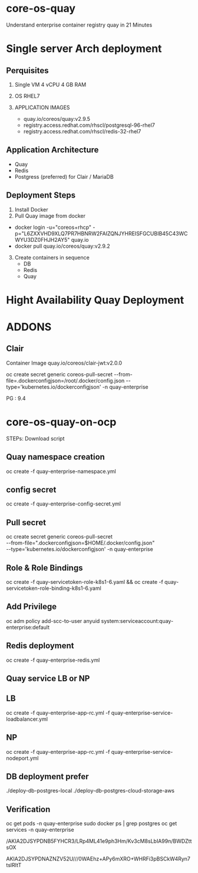 # core-os-quay
Understand enterprise container registry quay in 21 Minutes 

Single server Arch deployment
=============================

Perquisites
-----------

1. Single VM 4 vCPU 4 GB RAM 

2. OS RHEL7

3. APPLICATION IMAGES 
   - quay.io/coreos/quay:v2.9.5
   - registry.access.redhat.com/rhscl/postgresql-96-rhel7
   - registry.access.redhat.com/rhscl/redis-32-rhel7


Application Architecture
------------------------

- Quay
- Redis
- Postgress (preferred) for Clair / MariaDB 

Deployment Steps 
----------------

1. Install Docker
2. Pull Quay image from docker
- docker login -u="coreos+rhcp" -p="L6ZXXVHD9XLQ7PR7HBNRW2FAIZQNJYHREISFGCUBIB45C43WCWYU3DZ0FHJH2AY5" quay.io
- docker pull quay.io/coreos/quay:v2.9.2
3. Create containers in sequence  
   - DB 
   - Redis 
   - Quay 
   


Hight Availability Quay Deployment 
==================================

ADDONS 
======

Clair 
-----

Container Image
quay.io/coreos/clair-jwt:v2.0.0

oc create secret generic coreos-pull-secret --from-file=.dockerconfigjson=/root/.docker/config.json --type='kubernetes.io/dockerconfigjson' -n quay-enterprise

PG : 9.4 

# core-os-quay-on-ocp

STEPs:
Download script 
## Quay namespace creation
oc create -f quay-enterprise-namespace.yml
## config secret 
oc create -f quay-enterprise-config-secret.yml
## Pull secret
oc create secret generic coreos-pull-secret \
     --from-file=".dockerconfigjson=$HOME/.docker/config.json" \
     --type='kubernetes.io/dockerconfigjson' -n quay-enterprise
     
## Role & Role Bindings 
oc create -f quay-servicetoken-role-k8s1-6.yaml && oc create -f quay-servicetoken-role-binding-k8s1-6.yaml

## Add Privilege 
oc adm policy add-scc-to-user anyuid system:serviceaccount:quay-enterprise:default

## Redis deployment 
oc create -f quay-enterprise-redis.yml

## Quay service LB or NP 
## LB 
oc create -f quay-enterprise-app-rc.yml -f quay-enterprise-service-loadbalancer.yml
## NP
oc create -f quay-enterprise-app-rc.yml -f quay-enterprise-service-nodeport.yml

## DB deployment prefer 
./deploy-db-postgres-local
./deploy-db-postgres-cloud-storage-aws 

## Verification 
oc get pods -n quay-enterprise
sudo docker ps | grep postgres
oc get services -n quay-enterprise



/AKIA2DJSYPDNB5FYHCR3/LRp4ML41e9ph3Hm/Kv3cM8sLbIA99n/BWDZttsOX

AKIA2DJSYPDNAZNZV52U///0WAEhz+APy6mXRO+WHRFi3pBSCkW4Ryn7tslRItT


